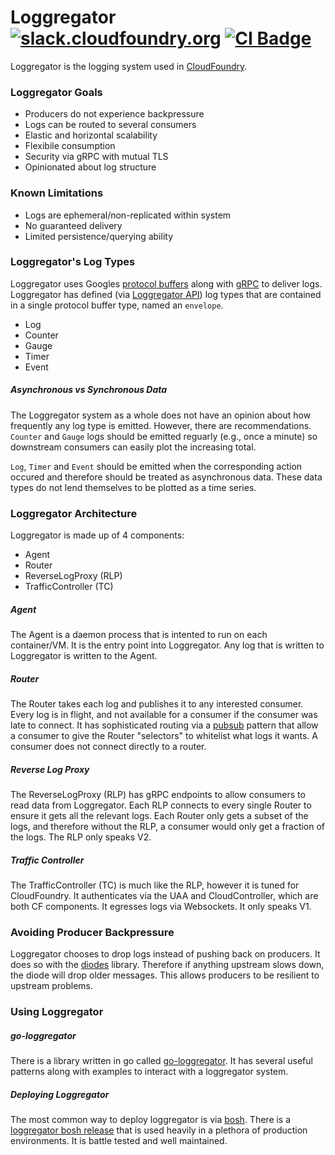 # Loggregator [![slack.cloudfoundry.org][slack-badge]][loggregator-slack] [![CI Badge][ci-badge]][ci-pipeline]

Loggregator is the logging system used in [CloudFoundry][cf-deployment].

### Loggregator Goals
- Producers do not experience backpressure
- Logs can be routed to several consumers
- Elastic and horizontal scalability
- Flexibile consumption
- Security via gRPC with mutual TLS
- Opinionated about log structure

### Known Limitations
- Logs are ephemeral/non-replicated within system
- No guaranteed delivery
- Limited persistence/querying ability

### Loggregator's Log Types
Loggregator uses Googles [protocol buffers][protobuf] along with [gRPC][grpc] to deliver logs. Loggregator has defined (via [Loggregator API][loggregator-api]) log types that are contained in a single protocol buffer type, named an `envelope`.
- Log
- Counter
- Gauge
- Timer
- Event

##### Asynchronous vs Synchronous Data
The Loggregator system as a whole does not have an opinion about how frequently any log type is emitted. However, there are recommendations. `Counter` and `Gauge` logs should be emitted reguarly (e.g., once a minute) so downstream consumers can easily plot the increasing total.

`Log`, `Timer` and `Event` should be emitted when the corresponding action occured and therefore should be treated as asynchronous data. These data types do not lend themselves to be plotted as a time series.

### Loggregator Architecture
Loggregator is made up of 4 components:
- Agent
- Router
- ReverseLogProxy (RLP)
- TrafficController (TC)

##### Agent
The Agent is a daemon process that is intented to run on each container/VM. It is the entry point into Loggregator. Any log that is written to Loggregator is written to the Agent.

##### Router
The Router takes each log and publishes it to any interested consumer. Every log is in flight, and not available for a consumer if the consumer was late to connect. It has sophisticated routing via a [pubsub][pubsub] pattern that allow a consumer to give the Router "selectors" to whitelist what logs it wants. A consumer does not connect directly to a router.

##### Reverse Log Proxy
The ReverseLogProxy (RLP) has gRPC endpoints to allow consumers to read data from Loggregator. Each RLP connects to every single Router to ensure it gets all the relevant logs. Each Router only gets a subset of the logs, and therefore without the RLP, a consumer would only get a fraction of the logs. The RLP only speaks V2.

##### Traffic Controller
The TrafficController (TC) is much like the RLP, however it is tuned for CloudFoundry. It authenticates via the UAA and CloudController, which are both CF components. It egresses logs via Websockets. It only speaks V1.

### Avoiding Producer Backpressure
Loggregator chooses to drop logs instead of pushing back on producers. It does so with the [diodes][diodes] library. Therefore if anything upstream slows down, the diode will drop older messages. This allows producers to be resilient to upstream problems.

### Using Loggregator
##### go-loggregator
There is a library written in go called [go-loggregator][go-loggregator]. It has several useful patterns along with examples to interact with a loggregator system.

##### Deploying Loggregator
The most common way to deploy loggregator is via [bosh][bosh]. There is a [loggregator bosh release][loggregator-release] that is used heavily in a plethora of production environments. It is battle tested and well maintained.

[slack-badge]:              https://slack.cloudfoundry.org/badge.svg
[loggregator-slack]:        https://cloudfoundry.slack.com/archives/loggregator
[ci-badge]:                 https://loggregator.ci.cf-app.com/api/v1/pipelines/loggregator/jobs/loggregator-tests/badge
[ci-pipeline]:              https://loggregator.ci.cf-app.com/
[cf-deployment]:            https://github.com/cloudfoundry/cf-deployment
[protobuf]:                 https://developers.google.com/protocol-buffers/
[grpc]:                     https://grpc.io/
[loggregator-api]:          https://github.com/cloudfoundry/loggregator-api
[pubsub]:                   https://github.com/cloudfoundry/go-pubsub
[diodes]:                   https://github.com/cloudfoundry/go-diodes
[go-loggregator]:           https://github.com/cloudfoundry/go-loggregator
[bosh]:                     https://bosh.io
[loggregator-release]:      https://github.com/cloudfoundry/loggregator-release

